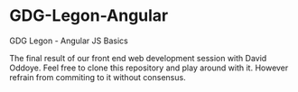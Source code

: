 # GDG-Legon-Angular
GDG Legon - Angular JS Basics

The final result of our front end web development session with David Oddoye. Feel free to clone this repository and play around with it. However refrain from commiting to it without consensus. 
